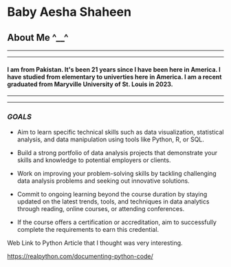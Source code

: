# Baby Aesha Shaheen 
## About Me ^__^
____
_ _ _
#### I am from Pakistan. It's been 21 years since I have been here in America. I have studied from elementary to univerties here in America. I am a recent graduated from Maryville University of St. Louis in 2023.
___
_ _ _
### _GOALS_

- Aim to learn specific technical skills such as data visualization, statistical analysis, and data manipulation using tools like Python, R, or SQL.

- Build a strong portfolio of data analysis projects that demonstrate your skills and knowledge to potential employers or clients.

- Work on improving your problem-solving skills by tackling challenging data analysis problems and seeking out innovative solutions.

- Commit to ongoing learning beyond the course duration by staying updated on the latest trends, tools, and techniques in data analytics through reading, online courses, or attending conferences.

-  If the course offers a certification or accreditation, aim to successfully complete the requirements to earn this credential.


Web Link to Python Article that I thought was very interesting. 

https://realpython.com/documenting-python-code/





